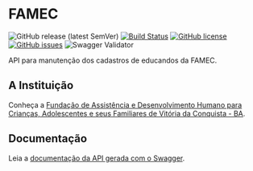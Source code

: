 # FAMEC

![GitHub release (latest SemVer)](https://img.shields.io/github/v/release/mauriciocordeiro/famec?sort=semver)
[![Build Status](https://travis-ci.org/mauriciocordeiro/famec.svg?branch=master)](https://travis-ci.org/mauriciocordeiro/famec)
[![GitHub license](https://img.shields.io/github/license/mauriciocordeiro/famec)](https://github.com/mauriciocordeiro/famec/blob/master/LICENSE)
[![GitHub issues](https://img.shields.io/github/issues/mauriciocordeiro/famec)](https://github.com/mauriciocordeiro/famec/issues)
![Swagger Validator](https://img.shields.io/swagger/valid/3.0?specUrl=https%3A%2F%2Ffamec.herokuapp.com%2Fv2%2Fapi-docs)


API para manutenção dos cadastros de educandos da FAMEC.

## A Instituição

Conheça a [Fundação de Assistência e Desenvolvimento Humano para Crianças, Adolescentes e seus Familiares de Vitória da Conquista - BA](http://www.famec.org.br/).

## Documentação

Leia a [documentação da API gerada com o Swagger](https://famec.herokuapp.com/swagger-ui.html).
